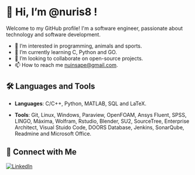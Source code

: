 # 👋 Hi, I’m @nuris8 !
Welcome to my GitHub profile! I'm a software engineer, passionate about technology and software development.
- 👀 I’m interested in programming, animals and sports.
- 🌱 I’m currently learning C, Python and GO.
- 💞️ I’m looking to collaborate on open-source projects.
- 📫 How to reach me nuinsape@gmail.com.

## 🛠️ Languages and Tools

- **Languages**: C/C++, Python, MATLAB, SQL and LaTeX.

- **Tools**: Git, Linux, Windows, Paraview, OpenFOAM, Ansys Fluent, SPSS, LINGO, Máxima, Wolfram, Rstudio, Blender, SU2, SourceTree, Enterprise Architect, Visual Stuido Code, DOORS Database, Jenkins, SonarQube, Readmine and Microsoft Office.

## 🔗 Connect with Me

[![LinkedIn](https://img.shields.io/badge/LinkedIn-0077B5?style=for-the-badge&logo=linkedin&logoColor=white)](https://www.linkedin.com/in/nuria-insa-perez/)


<!---
nuris8/nuris8 is a ✨ special ✨ repository because its `README.md` (this file) appears on your GitHub profile.
You can click the Preview link to take a look at your changes.
--->
